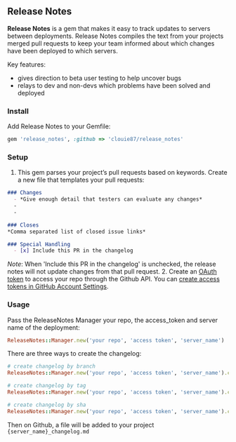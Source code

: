 ## Release Notes

**Release Notes** is a gem that makes it easy to track updates to servers between deployments. Release Notes compiles the text from your projects merged pull requests to keep your team informed about which changes have been deployed to which servers.

Key features:
- gives direction to beta user testing to help uncover bugs
- relays to dev and non-devs which problems have been solved and deployed

### Install
Add Release Notes to your Gemfile:
``` ruby
gem 'release_notes', :github => 'clouie87/release_notes'
```

### Setup
1. This gem parses your project’s pull requests based on keywords. Create a new file that templates your pull requests:
  ```markdown
  ### Changes
    - *Give enough detail that testers can evaluate any changes*
    -
    -

  ### Closes
  *Comma separated list of closed issue links*

  ### Special Handling
    - [x] Include this PR in the changelog
  ```
  *Note*: When 'Include this PR in the changelog' is unchecked, the release notes will not update changes from that pull request.
2. Create an [OAuth token](https://developer.github.com/v3/oauth/) to access your repo through the Github API. You can [create access tokens in GitHub Account Settings](https://help.github.com/articles/creating-an-access-token-for-command-line-use/).

### Usage
Pass the ReleaseNotes Manager your repo, the access_token and server name of the deployment:
```ruby
ReleaseNotes::Manager.new('your repo', 'access token', 'server_name')
```

There are three ways to create the changelog:
```ruby
# create changelog by branch
ReleaseNotes::Manager.new('your repo', 'access token', 'server_name').create_changelog_from_branch('branch_name')
```

```ruby
# create changelog by tag
ReleaseNotes::Manager.new('your repo', 'access token', 'server_name').create_changelog_from_tag('tag_name')
```

```ruby
# create changelog by sha
ReleaseNotes::Manager.new('your repo', 'access token', 'server_name').create_changelog_from_sha('sha')
```

Then on Github, a file will be added to your project `{server_name}_changelog.md`
